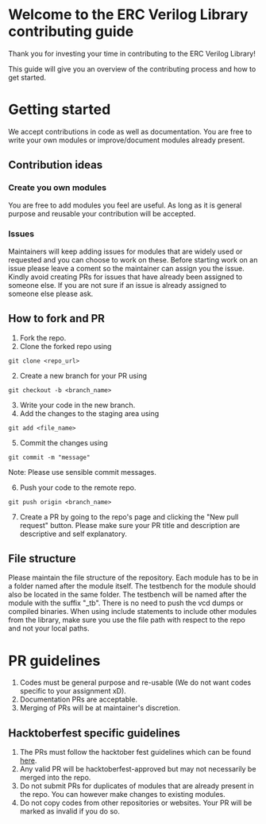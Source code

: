 # Welcome to the ERC Verilog Library contributing guide

Thank you for investing your time in contributing to the ERC Verilog Library!

This guide will give you an overview of the contributing process and how to get started.

# Getting started

We accept contributions in code as well as documentation. You are free to write your own modules or improve/document modules already present.


## Contribution ideas
### Create you own modules
You are free to add modules you feel are useful. As long as it is general purpose and reusable your contribution will be accepted.

### Issues
Maintainers will keep adding issues for modules that are widely used or requested and you can choose to work on these. Before starting work on an issue please leave a coment so the maintainer can assign you the issue. Kindly avoid creating PRs for issues that have already been assigned to someone else. If you are not sure if an issue is already assigned to someone else please ask.

## How to fork and PR
1. Fork the repo.
2. Clone the forked repo using
```
git clone <repo_url>
```
2. Create a new branch for your PR using
```
git checkout -b <branch_name>
```
3. Write your code in the new branch.
4. Add the changes to the staging area using 
```
git add <file_name>
```
5. Commit the changes using
```
git commit -m "message"
```
Note: Please use sensible commit messages.

6. Push your code to the remote repo.
```
git push origin <branch_name>
```
7. Create a PR by going to the repo's page and clicking the "New pull request" button. Please make sure your PR title and description are descriptive and self explanatory.

## File structure
Please maintain the file structure of the repository. Each module has to be in a folder named after the module itself. The testbench for the module should also be located in the same folder. The testbench will be named after the module with the suffix "_tb". There is no need to push the vcd dumps or compiled binaries. When using include statements to include other modules from the library, make sure you use the file path with respect to the repo and not your local paths.

# PR guidelines
1. Codes must be general purpose and re-usable (We do not want codes specific to your assignment xD).
1. Documentation PRs are acceptable.
1. Merging of PRs will be at maintainer's discretion.

## Hacktoberfest specific guidelines
1. The PRs must follow the hacktober fest guidelines which can be found [here](https://hacktoberfest.digitalocean.com/resources/participation).
1. Any valid PR will be hacktoberfest-approved but may not necessarily be merged into the repo.
1. Do not submit PRs for duplicates of modules that are already present in the repo. You can however make changes to existing modules.
1. Do not copy codes from other repositories or websites. Your PR will be marked as invalid if you do so.

